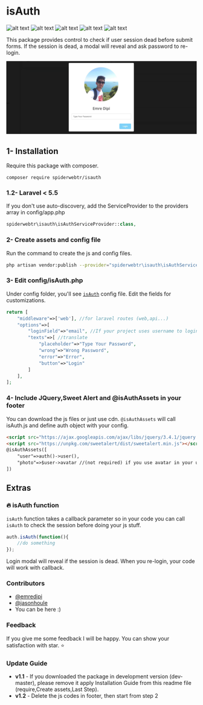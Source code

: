 # isAuth
![alt text](https://img.shields.io/github/v/tag/spiderwebtr/isauth "Stable")
![alt text](https://img.shields.io/packagist/dm/spiderwebtr/isauth "Downloads of this month")
![alt text](https://img.shields.io/packagist/dt/spiderwebtr/isauth "Total Downloads")
![alt text](https://img.shields.io/packagist/l/spiderwebtr/isauth "License")
![alt text](https://img.shields.io/github/followers/emredipi?style=social "Github")


This package provides control to check if user session dead before submit forms. If the session is dead, a modal will reveal and ask password to re-login.

![](image.jpg)

## 1- Installation
Require this package with composer.

```shell
composer require spiderwebtr/isauth
```

### 1.2- Laravel < 5.5
If you don't use auto-discovery, add the ServiceProvider to the providers array in config/app.php

```php
spiderwebtr\isauth\isAuthServiceProvider::class,
```

### 2- Create assets and config file
Run the command to create the js and config files.

```bash
php artisan vendor:publish --provider="spiderwebtr\isauth\isAuthServiceProvider" --force --tag="public" --tag="config"
```

### 3- Edit config/isAuth.php
Under config folder, you'll see [`isAuth`](src/config/isAuth.php) config file. Edit the fields for customizations.

```php
return [
    "middleware"=>['web'], //for laravel routes (web,api...)
    "options"=>[
        "loginField"=>"email", //If your project uses username to login, change it with "username".
        "texts"=>[ //translate
            "placeholder"=>"Type Your Password",
            "wrong"=>"Wrong Password",
            "error"=>"Error",
            "button"=>"Login"
        ]
    ],
];
```

### 4- Include JQuery,Sweet Alert and @isAuthAssets in your footer
You can download the js files or just use cdn. `@isAuthAssets` will call isAuth.js and define auth object with your config.

```html
<script src="https://ajax.googleapis.com/ajax/libs/jquery/3.4.1/jquery.min.js"></script>
<script src="https://unpkg.com/sweetalert/dist/sweetalert.min.js"></script>
@isAuthAssets([
    "user"=>auth()->user(),
    "photo"=>$user->avatar //(not required) if you use avatar in your user system, pass the url of your user's avatar to "photo" key, if you don't use avatar, you can remove the key in array
])
```

## Extras
### :fire: isAuth function
`isAuth` function takes a callback parameter so in your code you can call `isAuth` to check the session before doing your js stuff.

```javascript
auth.isAuth(function(){
    //do something 
});
```
Login modal will reveal if the session is dead. When you re-login, your code will work with callback.

### Contributors
* [@emredipi](https://github.com/emredipi)
* [@jasonhoule](https://github.com/jasonhoule)
* You can be here :)

### Feedback
If you give me some feedback I will be happy. You can show your satisfaction with star. :star:

### Update Guide
- **v1.1** - If you downloaded the package in development version (dev-master), please remove it apply Installation Guide from this readme file (require,Create assets,Last Step).
- **v1.2** - Delete the js codes in footer, then start from step 2

